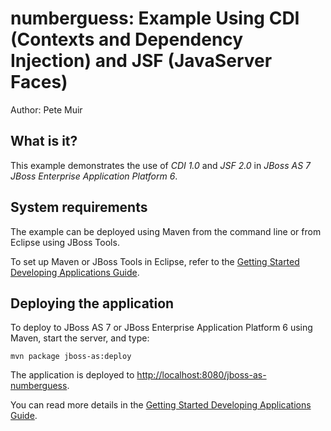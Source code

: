 numberguess: Example Using CDI (Contexts and Dependency Injection) and JSF (JavaServer Faces)
=============================================================================================
Author: Pete Muir

What is it?
-----------

This example demonstrates the use of *CDI 1.0* and *JSF 2.0* in *JBoss AS 7* *JBoss Enterprise Application Platform 6*.

System requirements
-------------------

The example can be deployed using Maven from the command line or from Eclipse using
JBoss Tools.

To set up Maven or JBoss Tools in Eclipse, refer to the <a href="https://docs.jboss.org/author/display/AS71/Getting+Started+Developing+Applications+Guide" title="Getting Started Developing Applications Guide">Getting Started Developing Applications Guide</a>.

Deploying the application
-------------------------

To deploy to JBoss AS 7 or JBoss Enterprise Application Platform 6 using Maven, start the server, and type:

    mvn package jboss-as:deploy

The application is deployed to <http://localhost:8080/jboss-as-numberguess>. 

You can read more details in the 
<a href="https://docs.jboss.org/author/display/AS71/Getting+Started+Developing+Applications+Guide" title="Getting Started Developing Applications Guide">Getting Started Developing Applications Guide</a>.